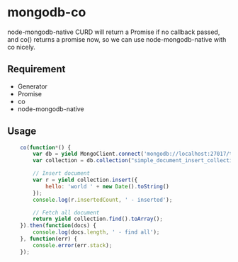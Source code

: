 # mongodb-co
node-mongodb-native CURD will return a Promise if no callback passed, and co() returns a promise now, so we can use node-mongodb-native with co nicely.

## Requirement
- Generator
- Promise
- co
- node-mongodb-native

## Usage
```javascript
	co(function*() {
	    var db = yield MongoClient.connect('mongodb://localhost:27017/test');
	    var collection = db.collection("simple_document_insert_collection_with_generators");

	    // Insert document
	    var r = yield collection.insert({
	        hello: 'world ' + new Date().toString()
	    });
	    console.log(r.insertedCount, ' - inserted');

	    // Fetch all document
	    return yield collection.find().toArray();
	}).then(function(docs) {
	    console.log(docs.length, ' - find all');
	}, function(err) {
	    console.error(err.stack);
	});

```